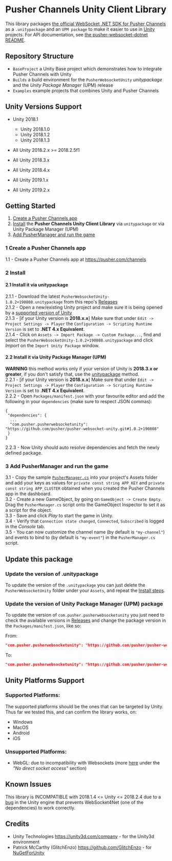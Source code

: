 # Pusher Channels Unity Client Library

This library packages [the official WebSocket .NET SDK for Pusher Channels](https://github.com/pusher/pusher-websocket-dotnet) as a `.unitypackage` and an `UPM package` to make it easier to use in [Unity](https://unity.com/) projects. For API documentation, see [the pusher-websocket-dotnet README](https://github.com/pusher/pusher-websocket-dotnet).

## Repository Structure
-  `BaseProject` a Unity Base project which demonstrates how to integrate Pusher Channels with Unity
-  `Builds` a build environment for the `PusherWebsocketUnity` _unitypackage_ and the _Unity Package Manager_ (UPM) release
-  `Examples` example projects that combines Unity and Pusher Channels

## Unity Versions Support
- Unity 2018.1
  - Unity 2018.1.0
  - Unity 2018.1.2
  - Unity 2018.1.3

- All Unity 2018.2.x >= 2018.2.5f1

- All Unity 2018.3.x

- All Unity 2018.4.x

- All Unity 2019.1.x

- All Unity 2019.2.x

## Getting Started
1. [Create a Pusher Channels app](#1-create-a-pusher-channels-app)
2. [Install](#2-install) the **Pusher Channels Unity Client Library** via `unitypackage` or via Unity Package Manager (UPM)
3. [Add PusherManager and run the game](#3-add-pushermanager-and-run-the-game)

### 1 Create a Pusher Channels app
1.1 - Create a Pusher Channels app at https://pusher.com/channels

### 2 Install
#### 2.1 Install it via unitypackage
2.1.1 - Download the latest `PusherWebsocketUnity-1.0.2+190808.unitypackage` from this repo's [Releases](/../../releases)<br>
2.1.2 - Open a new/existing Unity project and make sure it is being opened by a [supported version of Unity](#unity-versions-support)<br>
2.1.3 - [if your Unity version is **2018.x.x**] Make sure that under `Edit -> Project Settings -> Player` the `Configuration -> Scripting Runtime Version` is set to **.NET 4.x Equivalent**.<br>
2.1.4 - Click on `Assets -> Import Package -> Custom Package...`, find and select the `PusherWebsocketUnity-1.0.2+190808.unitypackage` and click *Import* on the `Import Unity Package` window.<br>

#### 2.2 Install it via Unity Package Manager (UPM)
**WARNING** this method works only if your version of Unity is **2018.3.x or greater**, if you don't satisfy that, use the [unitypackage](#2-install) method.<br>
2.2.1 - [if your Unity version is **2018.x.x**] Make sure that under `Edit -> Project Settings -> Player` the `Configuration -> Scripting Runtime Version` is set to **.NET 4.x Equivalent**.<br>
2.2.2 - Open `Packages/manifest.json` with your favourite editor and add the following in your `dependencies` (make sure to respect JSON commas):
```
{
 "dependencies": {
  ...
  "com.pusher.pusherwebsocketunity": "https://github.com/pusher/pusher-websocket-unity.git#1.0.2+190808"
 }
}
```
2.2.3 - Now Unity should auto resolve dependencies and fetch the newly defined package.

### 3 Add PusherManager and run the game
3.1 - Copy the sample [`PusherManager.cs`](BaseProject/Assets/PusherManager.cs) into your project's Assets folder and add your keys as values for `private const string APP_KEY` and `private const string APP_CLUSTER` obtained when you created the Pusher Channels app in the dashboard.<br>
3.2 - Create a new GameObject, by going on `GameObject -> Create Empty`. Drag the `PusherManager.cs` script onto the GameObject Inspector to set it as a script for the object.<br>
3.3 - Save and click *Play* to start the game in Unity.<br>
3.4 - Verify that `Connection state changed`, `Connected`, `Subscribed` is logged in the *Console* tab.<br>
3.5 - You can now customize the channel name (by default is `"my-channel"`) and events to bind to (by default is `"my-event"`) in the `PusherManager.cs` script.

## Update this package
### Update the version of .unitypackage
To update the version of the `.unitypackage` you can just delete the `PusherWebsocketUnity` folder under your `Assets`, and repeat the [Install steps](#2-install).

### Update the version of Unity Package Manager (UPM) package
To update the version of `com.pusher.pusherwebsocketunity` you just need to check the available versions in [Releases](/../../releases) and change the package version in the `Packages/manifest.json`, like so:

From:
```json
"com.pusher.pusherwebsocketunity": "https://github.com/pusher/pusher-websocket-unity.git#0.0.0+000000"
```
To:
```json
"com.pusher.pusherwebsocketunity": "https://github.com/pusher/pusher-websocket-unity.git#1.0.2+190808"
```

## Unity Platforms Support

### Supported Platforms:
The supported platforms should be the ones that can be targeted by Unity.
Thus far we tested this, and can confirm the library works, on:
- Windows
- MacOS
- Android
- iOS

### Unsupported Platforms:
- WebGL: due to incompatibility with Websockets (more [here](https://docs.unity3d.com/Manual/webgl-networking.html) under the _"No direct socket access"_ section)

<!--
### Update the Package
TODO

### Build
TODO
-->

## Known Issues
This library is INCOMPATIBLE with 2018.1.4 <= Unity <= 2018.2.4 due to
a [bug](https://issuetracker.unity3d.com/issues/opened-event-of-a-websocket4net-dot-websocket-does-not-get-called-when-opening-a-web-socket)
in the Unity engine that prevents WebSocket4Net (one of the dependencies) to work correctly.

## Credits
- Unity Technologies https://unity3d.com/company - for the Unity3d environment
- Patrick McCarthy (GlitchEnzo) https://github.com/GlitchEnzo - for [NuGetForUnity](https://github.com/GlitchEnzo/NuGetForUnity)
